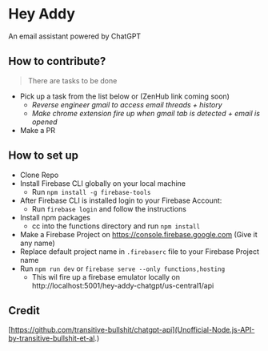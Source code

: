 # Hey Addy
An email assistant powered by ChatGPT

## How to contribute?
> There are tasks to be done
- Pick up a task from the list below or [](here) (ZenHub link coming soon)
    - *Reverse engineer gmail to access email threads + history*
    - *Make chrome extension fire up when gmail tab is detected + email is opened*
- Make a PR


## How to set up
- Clone Repo
- Install Firebase CLI globally on your local machine
    - Run `npm install -g firebase-tools`
- After Firebase CLI is installed login to your Firebase Account:
    - Run `firebase login` and follow the instructions
- Install npm packages
    - cc into the functions directory and run `npm install`
- Make a Firebase Project on https://console.firebase.google.com (Give it any name)
- Replace default project name in `.firebaserc` file to your Firebase Project name
- Run `npm run dev` or `firebase serve --only functions,hosting`
    - This wil fire up a firebase emulator locally on http://localhost:5001/hey-addy-chatgpt/us-central1/api



## Credit
[](hello)
[https://github.com/transitive-bullshit/chatgpt-api](Unofficial-Node.js-API-by-transitive-bullshit-et-al.)